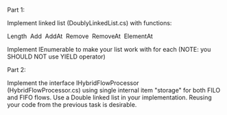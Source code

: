 Part 1: 

Implement linked list (DoublyLinkedList.cs) with functions: 

Length 
Add 
AddAt 
Remove 
RemoveAt 
ElementAt 


Implement IEnumerable to make your list work with for each (NOTE: you SHOULD NOT use YIELD operator) 

Part 2: 

Implement the interface IHybridFlowProcessor<T> (HybridFlowProcessor.cs) using single internal item "storage" for both FILO and FIFO flows. Use a Double linked list in your implementation. Reusing your code from the previous task is desirable. 
